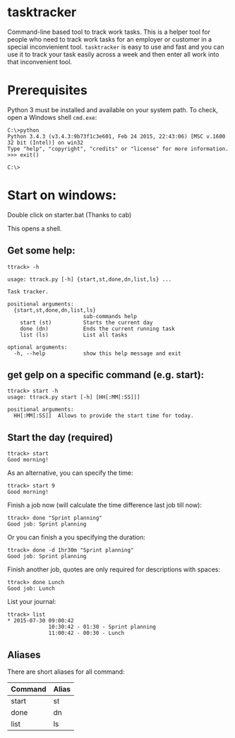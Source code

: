 # tasktracker

Command-line based tool to track work tasks. This is a helper tool for people who need to track work tasks for an employer or customer in a special inconvienient tool. `tasktracker` is easy to use and fast and you can use it to track your task easily across a week and then enter all work into that inconvenient tool.

# Prerequisites

Python 3 must be installed and available on your system path. To check, open a Windows shell `cmd.exe`:


    C:\>python
    Python 3.4.3 (v3.4.3:9b73f1c3e601, Feb 24 2015, 22:43:06) [MSC v.1600 32 bit (Intel)] on win32
    Type "help", "copyright", "credits" or "license" for more information.
    >>> exit()
    
    C:\>

# Start on windows:

Double click on starter.bat (Thanks to cab)

This opens a shell. 

## Get some help:

    ttrack> -h

    usage: ttrack.py [-h] {start,st,done,dn,list,ls} ...

    Task tracker.

    positional arguments:
      {start,st,done,dn,list,ls}
                            sub-commands help
        start (st)          Starts the current day
        done (dn)           Ends the current running task
        list (ls)           List all tasks

    optional arguments:
      -h, --help            show this help message and exit

## get gelp on a specific command (e.g. start):

    ttrack> start -h
    usage: ttrack.py start [-h] [HH[:MM[:SS]]]
    
    positional arguments:
      HH[:MM[:SS]]  Allows to provide the start time for today.
    
## Start the day (required)

    ttrack> start
    Good morning!
    
As an alternative, you can specify the time:

    ttrack> start 9
    Good morning!

Finish a job now (will calculate the time difference last job till now):

    ttrack> done "Sprint planning"
    Good job: Sprint planning
    
Or you can finish a you specifying the duration:
    
    ttrack> done -d 1hr30m "Sprint planning"
    Good job: Sprint planning

Finish another job, quotes are only required for descriptions with spaces:
    
    ttrack> done Lunch
    Good job: Lunch

List your journal:    

    ttrack> list
    * 2015-07-30 09:00:42
                 10:30:42 - 01:30 - Sprint planning
                 11:00:42 - 00:30 - Lunch

## Aliases

There are short aliases for all command:

|Command|Alias|
|---|---|
|start|st|
|done|dn|
|list|ls| 

